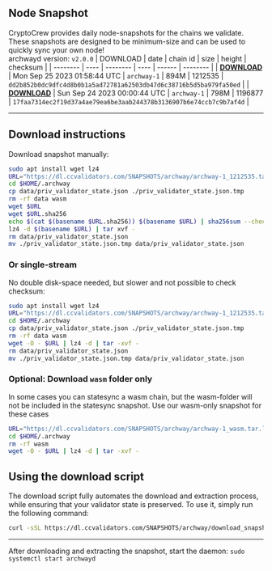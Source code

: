 ## Node Snapshot
CryptoCrew provides daily node-snapshots for the chains we validate. These snapshots are designed to be minimum-size and can be used to quickly sync your own node!  
archwayd version: `v2.0.0`
| DOWNLOAD | date | chain id | size | height | checksum |
| -------- | ---- | -------- | ---- | ------ | -------- |
| **[DOWNLOAD](https://dl.ccvalidators.com/SNAPSHOTS/archway/archway-1_1212535.tar.lz4)** | Mon Sep 25 2023 01:58:44 UTC | `archway-1` | 894M | 1212535 | `dd2b852b0dc9dfc4d8b0b1a5ad72781a62503db47d6c38716b5d5ba979fa50ed` |
| **[DOWNLOAD](https://dl.ccvalidators.com/SNAPSHOTS/archway/archway-1_1196877.tar.lz4)** | Sun Sep 24 2023 00:00:44 UTC | `archway-1` | 798M | 1196877 | `17faa7314ec2f19d37a4ae79ea6be3aab244378b3136907b6e74ccb7c9b7af4d` |

---

## Download instructions
Download snapshot manually:
```sh
sudo apt install wget lz4
URL="https://dl.ccvalidators.com/SNAPSHOTS/archway/archway-1_1212535.tar.lz4"
cd $HOME/.archway
cp data/priv_validator_state.json ./priv_validator_state.json.tmp
rm -rf data wasm
wget $URL
wget $URL.sha256
echo $(cat $(basename $URL.sha256)) $(basename $URL) | sha256sum --check
lz4 -d $(basename $URL) | tar xvf -
rm data/priv_validator_state.json
mv ./priv_validator_state.json.tmp data/priv_validator_state.json
```

### Or single-stream
No double disk-space needed, but slower and not possible to check checksum:
```sh
sudo apt install wget lz4
URL="https://dl.ccvalidators.com/SNAPSHOTS/archway/archway-1_1212535.tar.lz4"
cd $HOME/.archway
cp data/priv_validator_state.json ./priv_validator_state.json.tmp
rm -rf data wasm
wget -O - $URL | lz4 -d | tar -xvf -
rm data/priv_validator_state.json
mv ./priv_validator_state.json.tmp data/priv_validator_state.json
```

### Optional: Download `wasm` folder only
In some cases you can statesync a wasm chain, but the wasm-folder will not be included in the statesync snapshot. Use our wasm-only snapshot for these cases
```sh
URL="https://dl.ccvalidators.com/SNAPSHOTS/archway/archway-1_wasm.tar.lz4"
cd $HOME/.archway
rm -rf wasm
wget -O - $URL | lz4 -d | tar -xvf -
```



## Using the download script

The download script fully automates the download and extraction process, while ensuring that your validator state is preserved. To use it, simply run the following command:
```sh
curl -sSL https://dl.ccvalidators.com/SNAPSHOTS/archway/download_snapshot.sh | bash
```
---

After downloading and extracting the snapshot, start the daemon: `sudo systemctl start archwayd`

